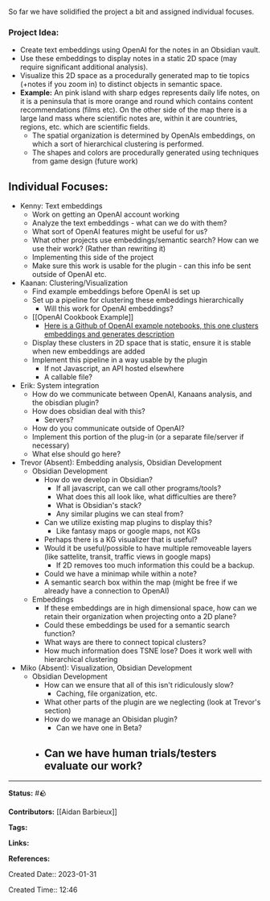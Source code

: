 So far we have solidified the project a bit and assigned individual focuses.

### Project Idea:
- Create text embeddings using OpenAI for the notes in an Obsidian vault.
- Use these embeddings to display notes in a static 2D space (may require significant additional analysis). 
- Visualize this 2D space as a procedurally generated map to tie  topics (+notes if you zoom in) to distinct objects in semantic space.
- **Example:** An pink island with sharp edges represents daily life notes, on it is a peninsula that is more orange and round which contains content recommendations (films etc). On the other side of the map there is a large land mass where scientific notes are, within it are countries, regions, etc. which are scientific fields.
	- The spatial organization is determined by OpenAIs embeddings, on which a sort of hierarchical clustering is performed.
	- The shapes and colors are procedurally generated using techniques from game design (future work)

## Individual Focuses:
- Kenny: Text embeddings
	- Work on getting an OpenAI account working
	- Analyze the text embeddings - what can we do with them?
	- What sort of OpenAI features might be useful for us?
	- What other projects use embeddings/semantic search? How can we use their work? (Rather than rewriting it)
	- Implementing this side of the project 
	- Make sure this work is usable for the plugin - can this info be sent outside of OpenAI etc.
- Kaanan: Clustering/Visualization
	- Find example embeddings before OpenAI is set up
	- Set up a pipeline for clustering these embeddings hierarchically
		- Will this work for OpenAI embeddings?
	- [[OpenAI Cookbook Example]]
		- [Here is a Github of OpenAI example notebooks, this one clusters embeddings and generates description](https://github.com/openai/openai-cookbook/blob/main/examples/Clustering.ipynb)
	- Display these clusters in 2D space that is static, ensure it is stable when new embeddings are added
	- Implement this pipeline in a way usable by the plugin
		- If not Javascript, an API hosted elsewhere
		- A callable file?
- Erik: System integration
	- How do we communicate between OpenAI, Kanaans analysis, and the obisdian plugin?
	- How does obsidian deal with this?
		- Servers?
	- How do you communicate outside of OpenAI?
	- Implement this portion of the plug-in (or a separate file/server if necessary)
	- What else should go here?
- Trevor (Absent): Embedding analysis, Obsidian Development
	- Obsidian Development
		- How do we develop in Obsidian? 
			- If all javascript, can we call other programs/tools?
			- What does this all look like, what difficulties are there?
			- What is Obsidian's stack?
			- Any similar plugins we can steal from?
		- Can we utilize existing map plugins to display this?
			- Like fantasy maps or google maps, not KGs
		- Perhaps there is a KG visualizer that is useful?
		- Would it be useful/possible to have multiple removeable layers (like sattelite, transit, traffic views in google maps)
			- If 2D removes too much information this could be a backup.
		- Could we have a minimap while within a note?
		- A semantic search box within the map (might be free if we already have a connection to OpenAI)
	- Embeddings
		- If these embeddings are in high dimensional space, how can we retain their organization when projecting onto a 2D plane?
		- Could these embeddings be used for a semantic search function?
		- What ways are there to connect topical clusters?
		- How much information does TSNE lose? Does it work well with hierarchical clustering
- Miko (Absent): Visualization, Obsidian Development
	- Obsidian Development
		- How can we ensure that all of this isn't ridiculously slow?
			- Caching, file organization, etc.
		- What other parts of the plugin are we neglecting (look at Trevor's section)
		- How do we manage an Obisidan plugin? 
			- Can we have one in Beta?
		- Can we have human trials/testers evaluate our work?
			- 



 
---
**Status:**
#🪨

**Contributors:**
[[Aidan Barbieux]]

**Tags:**

**Links:**

**References:**

Created Date:: 2023-01-31

Created Time:: 12:46
